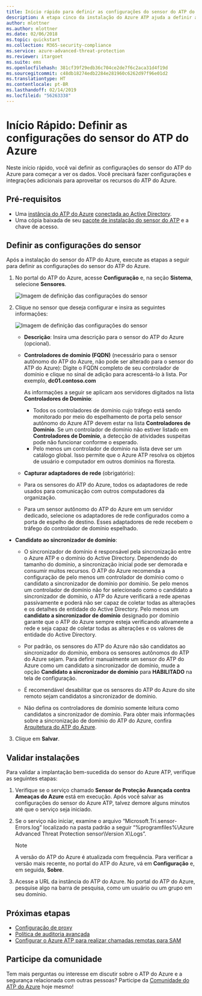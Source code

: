 ```yaml
---
title: Início rápido para definir as configurações do sensor do ATP do Azure | Microsoft Docs
description: A etapa cinco da instalação do Azure ATP ajuda a definir as configurações do sensor autônomo do Azure ATP.
author: mlottner
ms.author: mlottner
ms.date: 02/06/2018
ms.topic: quickstart
ms.collection: M365-security-compliance
ms.service: azure-advanced-threat-protection
ms.reviewer: itargoet
ms.suite: ems
ms.openlocfilehash: 381cf39f29edb36c704ce2de7f6c2aca31d4f19d
ms.sourcegitcommit: c48db18274edb2284e281960c6262d97f96e01d2
ms.translationtype: HT
ms.contentlocale: pt-BR
ms.lasthandoff: 02/14/2019
ms.locfileid: "56263338"
---
```

# <a name="quickstart-configure-azure-atp-sensor-settings"></a>Início Rápido: Definir as configurações do sensor do ATP do Azure

Neste início rápido, você vai definir as configurações do sensor do ATP do Azure para começar a ver os dados. Você precisará fazer configurações e integrações adicionais para aproveitar os recursos do ATP do Azure.  

## <a name="prerequisites"></a>Pré-requisitos

- Uma [instância do ATP do Azure](install-atp-step1.md) [conectada ao Active Directory](install-atp-step2.md).
- Uma cópia baixada de seu [pacote de instalação do sensor do ATP](install-atp-step3.md) e a chave de acesso.

## <a name="configure-sensor-settings"></a>Definir as configurações do sensor

Após a instalação do sensor do ATP do Azure, execute as etapas a seguir para definir as configurações do sensor do ATP do Azure.

1.  No portal do ATP do Azure, acesse **Configuração** e, na seção **Sistema**, selecione **Sensores**.
   
    ![Imagem de definição das configurações do sensor](media/atp-sensor-config.png)


2. Clique no sensor que deseja configurar e insira as seguintes informações:

   ![Imagem de definição das configurações do sensor](media/atp-sensor-config-2.png)

   - **Descrição**: Insira uma descrição para o sensor do ATP do Azure (opcional).
   - **Controladores de domínio (FQDN)** (necessário para o sensor autônomo do ATP do Azure, não pode ser alterado para o sensor do ATP do Azure): Digite o FQDN completo de seu controlador de domínio e clique no sinal de adição para acrescentá-lo à lista. Por exemplo, **dc01.contoso.com**

     As informações a seguir se aplicam aos servidores digitados na lista **Controladores de Domínio**:
     - Todos os controladores de domínio cujo tráfego está sendo monitorado por meio do espelhamento de porta pelo sensor autônomo do Azure ATP devem estar na lista **Controladores de Domínio**. Se um controlador de domínio não estiver listado em **Controladores de Domínio**, a detecção de atividades suspeitas pode não funcionar conforme o esperado.
     - Pelo menos um controlador de domínio na lista deve ser um catálogo global. Isso permite que o Azure ATP resolva os objetos de usuário e computador em outros domínios na floresta.

   - **Capturar adaptadores de rede** (obrigatório):
   
    - Para os sensores do ATP do Azure, todos os adaptadores de rede usados para comunicação com outros computadores da organização.
    - Para um sensor autônomo do ATP do Azure em um servidor dedicado, selecione os adaptadores de rede configurados como a porta de espelho de destino. Esses adaptadores de rede recebem o tráfego do controlador de domínio espelhado.

  - **Candidato ao sincronizador de domínio**: 
    
    - O sincronizador de domínio é responsável pela sincronização entre o Azure ATP e o domínio do Active Directory. Dependendo do tamanho do domínio, a sincronização inicial pode ser demorada e consumir muitos recursos. O ATP do Azure recomenda a configuração de pelo menos um controlador de domínio como o candidato a sincronizador de domínio por domínio. Se pelo menos um controlador de domínio não for selecionado como o candidato a sincronizador de domínio, o ATP do Azure verificará a rede apenas passivamente e poderá não ser capaz de coletar todas as alterações e os detalhes de entidade do Active Directory. Pelo menos um **candidato a sincronizador de domínio** designado por domínio garante que o ATP do Azure sempre esteja verificando ativamente a rede e seja capaz de coletar todas as alterações e os valores de entidade do Active Directory.
  
    - Por padrão, os sensores do ATP do Azure não são candidatos ao sincronizador do domínio, embora os sensores autônomos do ATP do Azure sejam. Para definir manualmente um sensor do ATP do Azure como um candidato a sincronizador de domínio, mude a opção **Candidato a sincronizador de domínio** para **HABILITADO** na tela de configuração.
        
    - É recomendável desabilitar que os sensores do ATP do Azure do site remoto sejam candidatos a sincronizador de domínio.
   
    - Não defina os controladores de domínio somente leitura como candidatos a sincronizador de domínio. Para obter mais informações sobre a sincronização de domínio do ATP do Azure, confira [Arquitetura do ATP do Azure](atp-architecture.md#azure-atp-sensor-features).
  
3. Clique em **Salvar**.


## <a name="validate-installations"></a>Validar instalações
Para validar a implantação bem-sucedida do sensor do Azure ATP, verifique as seguintes etapas:

1. Verifique se o serviço chamado **Sensor de Proteção Avançada contra Ameaças do Azure** está em execução. Após você salvar as configurações do sensor do Azure ATP, talvez demore alguns minutos até que o serviço seja iniciado.

2. Se o serviço não iniciar, examine o arquivo “Microsoft.Tri.sensor-Errors.log” localizado na pasta padrão a seguir “%programfiles%\Azure Advanced Threat Protection sensor\Version X\Logs”.
 
   >[!NOTE]
   > A versão do ATP do Azure é atualizada com frequência. Para verificar a versão mais recente, no portal do ATP do Azure, vá em **Configuração** e, em seguida, **Sobre**. 

3. Acesse a URL da instância do ATP do Azure. No portal do ATP do Azure, pesquise algo na barra de pesquisa, como um usuário ou um grupo em seu domínio.

## <a name="next-steps"></a>Próximas etapas

- [Configuração de proxy](configure-proxy.md)
- [Política de auditoria avançada](atp-advanced-audit-policy.md)
- [Configurar o Azure ATP para realizar chamadas remotas para SAM](install-atp-step8-samr.md)


## <a name="join-the-community"></a>Participe da comunidade

Tem mais perguntas ou interesse em discutir sobre o ATP do Azure e a segurança relacionada com outras pessoas? Participe da [Comunidade do ATP do Azure](https://aka.ms/azureatpcommunity) hoje mesmo!
